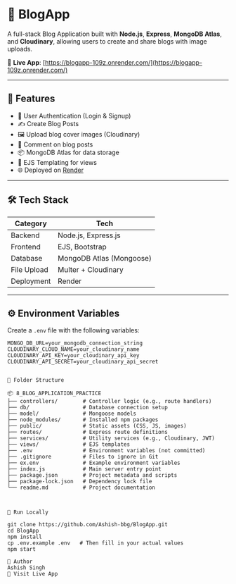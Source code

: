 # 📝 BlogApp

A full-stack Blog Application built with **Node.js**, **Express**, **MongoDB Atlas**, and **Cloudinary**, allowing users to create and share blogs with image uploads.

🚀 **Live App**: [https://blogapp-109z.onrender.com/](https://blogapp-109z.onrender.com/)

---

## 🌟 Features

- 🔐 User Authentication (Login & Signup)
- ✍️ Create Blog Posts
- 🖼️ Upload blog cover images (Cloudinary)
- 💬 Comment on blog posts
- 📦 MongoDB Atlas for data storage
- 🧠 EJS Templating for views
- 🌐 Deployed on [Render](https://render.com)

---

## 🛠️ Tech Stack

| Category     | Tech                         |
|--------------|------------------------------|
| Backend      | Node.js, Express.js          |
| Frontend     | EJS, Bootstrap               |
| Database     | MongoDB Atlas (Mongoose)     |
| File Upload  | Multer + Cloudinary          |
| Deployment   | Render                       |

---

## ⚙️ Environment Variables

Create a `.env` file with the following variables:

```env
MONGO_DB_URL=your_mongodb_connection_string
CLOUDINARY_CLOUD_NAME=your_cloudinary_name
CLOUDINARY_API_KEY=your_cloudinary_api_key
CLOUDINARY_API_SECRET=your_cloudinary_api_secret


📂 Folder Structure

📦 8_BLOG_APPLICATION_PRACTICE
├── controllers/        # Controller logic (e.g., route handlers)
├── db/                 # Database connection setup
├── model/              # Mongoose models
├── node_modules/       # Installed npm packages
├── public/             # Static assets (CSS, JS, images)
├── routes/             # Express route definitions
├── services/           # Utility services (e.g., Cloudinary, JWT)
├── views/              # EJS templates
├── .env                # Environment variables (not committed)
├── .gitignore          # Files to ignore in Git
├── ex.env              # Example environment variables
├── index.js            # Main server entry point
├── package.json        # Project metadata and scripts
├── package-lock.json   # Dependency lock file
└── readme.md           # Project documentation



🧪 Run Locally

git clone https://github.com/Ashish-bbg/BlogApp.git
cd BlogApp
npm install
cp .env.example .env   # Then fill in your actual values
npm start

🙌 Author
Ashish Singh
🔗 Visit Live App